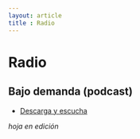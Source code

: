 ```yaml
---
layout: article
title : Radio
---
```



# Radio
## Bajo demanda (podcast)

* [Descarga y escucha](https://archive.org/details/Silente.Sonoro_podcast_)

_hoja en edición_
